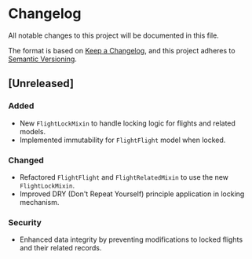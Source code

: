 # Changelog

All notable changes to this project will be documented in this file.

The format is based on [Keep a Changelog](https://keepachangelog.com/en/1.0.0/),
and this project adheres to [Semantic Versioning](https://semver.org/spec/v2.0.0.html).

## [Unreleased]

### Added

- New `FlightLockMixin` to handle locking logic for flights and related models.
- Implemented immutability for `FlightFlight` model when locked.

### Changed

- Refactored `FlightFlight` and `FlightRelatedMixin` to use the new `FlightLockMixin`.
- Improved DRY (Don't Repeat Yourself) principle application in locking mechanism.

### Security

- Enhanced data integrity by preventing modifications to locked flights and their related records.
